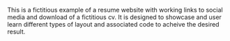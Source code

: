 This is a fictitious example of a resume website with working links to social media and download of a fictitious cv.
It is designed to showcase and user learn different types of layout and associated code to acheive the desired result.
